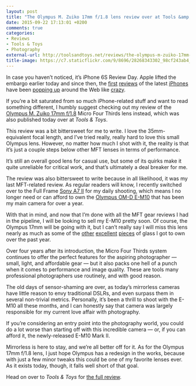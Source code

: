 ```yaml
---
layout: post
title: "The Olympus M. Zuiko 17mm f/1.8 lens review over at Tools &amp; Toys"
date: 2015-09-22 17:13:01 +0200
comments: true
categories: 
- Reviews
- Tools & Toys
- Photography
external-url: http://toolsandtoys.net/reviews/the-olympus-m-zuiko-17mm-f1-8-micro-four-thirds-lens-review/
title-image: https://c7.staticflickr.com/9/8696/28268343302_98cf243ab4_o.jpg
---
```


In case you haven’t noticed, it’s iPhone 6S Review Day. Apple lifted the embargo earlier today and since then, the [first](http://www.loopinsight.com/2015/09/22/review-iphone-6s-and-iphone-6s-plus/) [reviews](http://www.theverge.com/2015/9/22/9367511/walt-mossberg-reviews-iphone-6s) of the latest [iPhones](http://www.theverge.com/2015/9/22/9368415/apple-iphone-6s-iphone-6s-plus-review) have been [popping up](http://www.buzzfeed.com/johnpaczkowski/the-iphone-6s-unreview) around the Web like [crazy](http://mashable.com/2015/09/22/iphone-6s-review-apple/).

If you’re a bit saturated from so much iPhone-related stuff and want to read something different, I humbly suggest checking out my review of the [Olympus M. Zuiko 17mm f/1.8](http://www.amazon.com/gp/product/B00CI3R4VU/ref=as_li_tl?ie=UTF8&camp=1789&creative=390957&creativeASIN=B00CI3R4VU&linkCode=as2&tag=analogsens-20&linkId=V3G353JYJLKUZPWU) Micro Four Thirds lens instead, which was also published today over at _Tools & Toys_.

This review was a bit bittersweet for me to write. I love the 35mm-equivalent focal length, and I’ve tried really, really hard to love this small Olympus lens. However, no matter how much I shot with it, the reality is that it’s just a couple steps below other MFT lenses in terms of performance.

It’s still an overall good lens for casual use, but some of its quirks make it quite unreliable for critical work, and that’s ultimately a deal breaker for me.

The review was also bittersweet to write because in all likelihood, it was my last MFT-related review. As regular readers will know, I recently switched over to the Full Frame [Sony A7 II](http://www.amazon.com/gp/product/B00PX8CHO6/ref=as_li_tl?ie=UTF8&camp=1789&creative=390957&creativeASIN=B00PX8CHO6&linkCode=as2&tag=analogsens-20&linkId=YQOV47PCGB3PCI5G) for my daily shooting, which means I no longer need or can afford to own the [Olympus OM-D E-M10](http://www.amazon.com/gp/product/B00HPQ09H6/ref=as_li_tl?ie=UTF8&camp=1789&creative=390957&creativeASIN=B00HPQ09H6&linkCode=as2&tag=analogsens-20&linkId=4RXWPESR664FS3DX) that has been my main camera for over a year. 

With that in mind, and now that I’m done with all the MFT gear reviews I had in the pipeline, I will be looking to sell my E-M10 pretty soon. Of course, the Olympus 17mm will be going with it, but I can’t really say I will miss this lens nearly as much as some of the [other](http://toolsandtoys.net/reviews/the-olympus-m-zuiko-45mm-f1-8-micro-four-thirds-lens-review/) [excellent](http://toolsandtoys.net/reviews/the-panasonic-leica-dg-summilux-25mm-f1-4-lens/) [pieces](http://toolsandtoys.net/reviews/the-panasonic-lumix-g-20mm-f1-7-ii-asph-lens-review/) of glass I got to own over the past year. 

Over four years after its introduction, the Micro Four Thirds system continues to offer the perfect features for the aspiring photographer — small, light, and affordable gear — but it also packs one hell of a punch when it comes to performance and image quality. These are tools many professional photographers use routinely, and with good reason. 

The old days of sensor-shaming are over, as today’s mirrorless cameras have little reason to envy traditional DSLRs, and even surpass them in several non-trivial metrics. Personally, it’s been a thrill to shoot with the E-M10 all these months, and I can honestly say that camera was largely responsible for my current love affair with photography. 

If you’re considering an entry point into the photography world, you could do a lot worse than starting off with this incredible camera — or, if you can afford it, the newly-released E-M10 Mark II.

Mirrorless is here to stay, and we’re all better off for it. As for the Olympus 17mm f/1.8 lens, I just hope Olympus has a redesign in the works, because with just a few minor tweaks this could be one of my favorite lenses ever. As it exists today, though, it falls well short of that goal.

Head on over to _Tools & Toys_ for [the full review](http://toolsandtoys.net/reviews/the-olympus-m-zuiko-17mm-f1-8-micro-four-thirds-lens-review/).